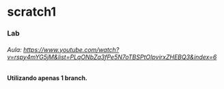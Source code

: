 # scratch1
### Lab
###### Aula: https://www.youtube.com/watch?v=rspy4mYG5jM&list=PLqONbZa3fPe5N7oTBSPtOIpvirxZHEBQ3&index=6

#### Utilizando apenas 1 branch.
